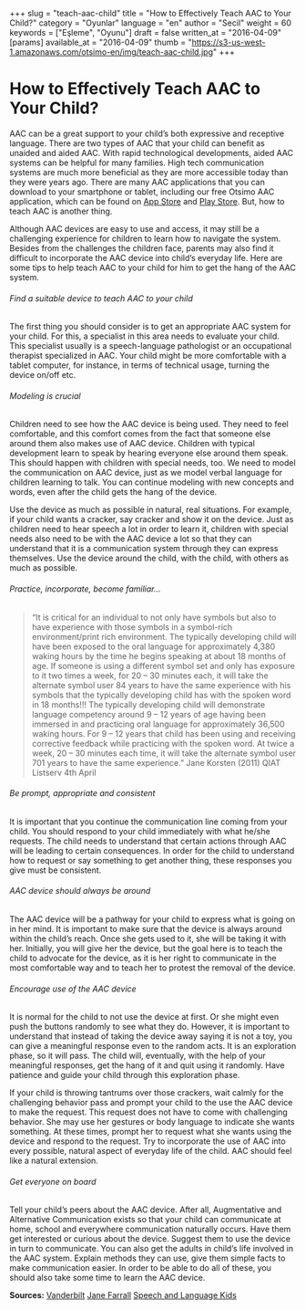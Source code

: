 +++
slug = "teach-aac-child"
title = "How to Effectively Teach AAC to Your Child?"
category = "Oyunlar"
language = "en"
author = "Secil"
weight = 60
keywords = ["Eşleme", "Oyunu"]
draft = false
written_at = "2016-04-09"
[params]
available_at = "2016-04-09"
thumb = "https://s3-us-west-1.amazonaws.com/otsimo-en/img/teach-aac-child.jpg"
+++


# How to Effectively Teach AAC to Your Child?

AAC can be a great support to your child’s both expressive and receptive language. There are two types of AAC that your child can benefit as unaided and aided AAC. With rapid technological developments, aided AAC systems can be helpful for many families. High tech communication systems are much more beneficial as they are more accessible today than they were years ago. There are many AAC applications that you can download to your smartphone or tablet, including our free Otsimo AAC application, which can be found on [App Store](https://itunes.apple.com/us/app/otsimo-child-autism-education-games-with-aac/id1211197404?mt=8) and [Play Store](https://play.google.com/store/apps/details?id=com.otsimo.app). But, how to teach AAC is another thing.

Although AAC devices are easy to use and access, it may still be a challenging experience for children to learn how to navigate the system. Besides from the challenges the children face, parents may also find it difficult to incorporate the AAC device into child’s everyday life. Here are some tips to help teach AAC to your child for him to get the hang of the AAC system.

###### Find a suitable device to teach AAC to your child

The first thing you should consider is to get an appropriate AAC system for your child. For this, a specialist in this area needs to evaluate your child. This specialist usually is a speech-language pathologist or an occupational therapist specialized in AAC. Your child might be more comfortable with a tablet computer, for instance, in terms of technical usage, turning the device on/off etc.

###### Modeling is crucial

Children need to see how the AAC device is being used. They need to feel comfortable, and this comfort comes from the fact that someone else around them also makes use of AAC device. Children with typical development learn to speak by hearing everyone else around them speak. This should happen with children with special needs, too. We need to model the communication on AAC device, just as we model verbal language for children learning to talk. You can continue modeling with new concepts and words, even after the child gets the hang of the device.

Use the device as much as possible in natural, real situations. For example, if your child wants a cracker, say cracker and show it on the device. Just as children need to hear speech a lot in order to learn it, children with special needs also need to be with the AAC device a lot so that they can understand that it is a communication system through they can express themselves. Use the device around the child, with the child, with others as much as possible.

###### Practice, incorporate, become familiar...

> “It is critical for an individual to not only have symbols but also to have experience with those symbols in a symbol-rich environment/print rich environment. The typically developing child will have been exposed to the oral language for approximately 4,380 waking hours by the time he begins speaking at about 18 months of age. If someone is using a different symbol set and only has exposure to it two times a week, for 20 – 30 minutes each, it will take the alternate symbol user 84 years to have the same experience with his symbols that the typically developing child has with the spoken word in 18 months!!! The typically developing child will demonstrate language competency around 9 – 12 years of age having been immersed in and practicing oral language for approximately 36,500 waking hours. For 9 – 12 years that child has been using and receiving corrective feedback while practicing with the spoken word. At twice a week, 20 – 30 minutes each time, it will take the alternate symbol user 701 years to have the same experience.” Jane Korsten (2011) QIAT Listserv 4th April

###### Be prompt, appropriate and consistent

It is important that you continue the communication line coming from your child. You should respond to your child immediately with what he/she requests. The child needs to understand that certain actions through AAC will be leading to certain consequences. In order for the child to understand how to request or say something to get another thing, these responses you give must be consistent.

###### AAC device should always be around

The AAC device will be a pathway for your child to express what is going on in her mind. It is important to make sure that the device is always around within the child’s reach. Once she gets used to it, she will be taking it with her. Initially, you will give her the device, but the goal here is to teach the child to advocate for the device, as it is her right to communicate in the most comfortable way and to teach her to protest the removal of the device.

###### Encourage use of the AAC device

It is normal for the child to not use the device at first. Or she might even push the buttons randomly to see what they do. However, it is important to understand that instead of taking the device away saying it is not a toy, you can give a meaningful response even to the random acts. It is an exploration phase, so it will pass. The child will, eventually, with the help of your meaningful responses, get the hang of it and quit using it randomly. Have patience and guide your child through this exploration phase.

If your child is throwing tantrums over those crackers, wait calmly for the challenging behavior pass and prompt your child to the use the AAC device to make the request. This request does not have to come with challenging behavior. She may use her gestures or body language to indicate she wants something. At these times, prompt her to request what she wants using the device and respond to the request. Try to incorporate the use of AAC into every possible, natural aspect of everyday life of the child. AAC should feel like a natural extension.

###### Get everyone on board

Tell your child’s peers about the AAC device. After all, Augmentative and Alternative Communication exists so that your child can communicate at home, school and everywhere communication naturally occurs. Have them get interested or curious about the device. Suggest them to use the device in turn to communicate. You can also get the adults in child’s life involved in the AAC system. Explain methods they can use, give them simple facts to make communication easier. In order to be able to do all of these, you should also take some time to learn the AAC device.

**Sources:** [Vanderbilt](http://vkc.mc.vanderbilt.edu/ebip/augmentative-and-alternative-communication/) [Jane Farrall](http://www.janefarrall.com/aac-systemic-change-for-individual-success/) [Speech and Language Kids](https://www.speechandlanguagekids.com/teach-your-child-to-use-an-aac-device/)
